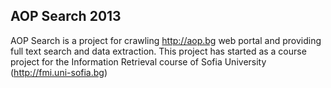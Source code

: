 AOP Search 2013
---------------
AOP Search  is a project for crawling http://aop.bg web portal and providing full text search and data extraction.
This project has started as a course project for the Information Retrieval course of Sofia University (http://fmi.uni-sofia.bg)



